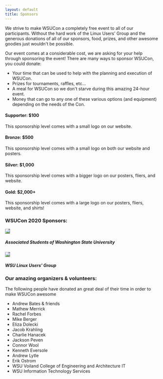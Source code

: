 ```yaml
---
layout: default
title: Sponsors
---
```

<p>We strive to make WSUCon a completely free event to all of our participants. Without the hard work of the Linux Users' Group and the generous donations of all of our sponsors, food, prizes, and other awesome goodies just wouldn't be possible.</p>

<p>Our event comes at a considerable cost, we are asking for your help through sponsoring the event! There are many ways to sponsor WSUCon, you could donate:</p>
<ul>
    <li>Your time that can be used to help with the planning and execution of WSUCon.</li>
    <li>Prizes for tournaments, raffles, etc...</li>
    <li>A meal for WSUCon so we don't starve during this amazing 24-hour event.</li>
    <li>Money that can go to any one of these various options (and equipment) depending on the needs of the Con.</li>
</ul>
<h4>Supporter: $100</h4>
<p>This sponsorship level comes with a small logo on our website.</p>
<h4>Bronze: $500</h4>
<p>This sponsorship level comes with a small logo on both our website and posters.</p>
<h4>Silver: $1,000</h4>
<p>This sponsorship level comes with a bigger logo on our posters, fliers, and website.</p>
<h4>Gold: $2,000+</h4>
<p>This sponsorship level comes with a large logo on our posters, fliers, website, and shirts!</p>


<h3>WSUCon 2020 Sponsors:</h3>
<div class="row">
    <div class="col-md-12">
        <img style="background-color: gray" src="static/assets/sponsors/aswsu.png" />
        <h5>Associated Students of Washington State University</h5>
    </div>
    <div class="col-md-12">
        <img style="background-color: gray" src="static/assets/sponsors/lug.png" />
        <h5>WSU Linux Users' Group</h5>
    </div>
</div>
<h3>Our amazing organizers &amp; volunteers:</h3>
<p>The following people have donated an great deal of their time in order to make WSUCon awesome</p>
<ul>
    <li>Andrew Bates &amp; friends</li>
    <li>Mathew Merrick</li>
    <li>Rachel Forbes</li>
    <li>Mike Berger</li>
    <li>Eliza Dolecki</li>
    <li>Jacob Krahling</li>
    <li>Charlie Hanacek</li>
    <li>Jackson Peven</li>
    <li>Connor Wool</li>
    <li>Kenneth Eversole</li>
    <li>Andrew Lytle</li>
    <li>Erik Ostrom</li>
    <li>WSU Voiland College of Engineering and Architecture IT</li>
    <li>WSU Information Technology Services</li>
</ul>